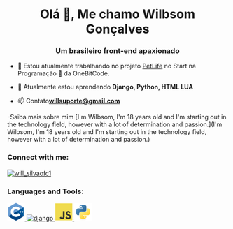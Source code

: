<h1 align="center">Olá 👋, Me chamo Wilbsom Gonçalves</h1>
<h3 align="center">Um brasileiro front-end apaxionado</h3>

- 🔭 Estou atualmente trabalhando no projeto [PetLife](file:///C:/Users/wills/OneDrive/DS/VISUAL%20CODE/Petshop%20Onebit%20code/index.html) no Start na Programação 🤟 da OneBitCode.

- 🌱 Atualmente estou aprendendo **Django, Python, HTML LUA**

- 📫 Contato**willsuporte@gmail.com**

-Saiba mais sobre mim [I'm Wilbsom, I'm 18 years old and I'm starting out in the technology field, however with a lot of determination and passion.](I'm Wilbsom, I'm 18 years old and I'm starting out in the technology field, however with a lot of determination and passion.)

<h3 align="left">Connect with me:</h3>
<p align="left">
<a href="https://instagram.com/will_silvaofc1" target="blank"><img align="center" src="https://raw.githubusercontent.com/rahuldkjain/github-profile-readme-generator/master/src/images/icons/Social/instagram.svg" alt="will_silvaofc1" height="30" width="40" /></a>
</p>

<h3 align="left">Languages and Tools:</h3>
<p align="left"> <a href="https://www.w3schools.com/cpp/" target="_blank" rel="noreferrer"> <img src="https://raw.githubusercontent.com/devicons/devicon/master/icons/cplusplus/cplusplus-original.svg" alt="cplusplus" width="40" height="40"/> </a> <a href="https://www.djangoproject.com/" target="_blank" rel="noreferrer"> <img src="https://cdn.worldvectorlogo.com/logos/django.svg" alt="django" width="40" height="40"/> </a> <a href="https://developer.mozilla.org/en-US/docs/Web/JavaScript" target="_blank" rel="noreferrer"> <img src="https://raw.githubusercontent.com/devicons/devicon/master/icons/javascript/javascript-original.svg" alt="javascript" width="40" height="40"/> </a> <a href="https://www.python.org" target="_blank" rel="noreferrer"> <img src="https://raw.githubusercontent.com/devicons/devicon/master/icons/python/python-original.svg" alt="python" width="40" height="40"/> </a> </p>

